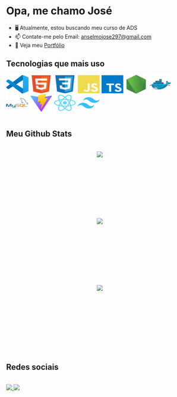 # Opa, me chamo José

- 🖥️ Atualmente, estou buscando meu curso de ADS
- 📫 Contate-me pelo Email: anselmojose297@gmail.com
- 📰 Veja meu <a href="https://zezin-portfolio.vercel.app/" target="blank">Portfólio</a>

## Tecnologias que mais uso

<div style="display: inline_block">
  <img align="center" alt="VS Code" height="50" width="60" src="https://github.com/devicons/devicon/blob/master/icons/vscode/vscode-original.svg" />
  <img align="center" alt="HTML5" height="50" width="60" src="https://github.com/devicons/devicon/blob/master/icons/html5/html5-original.svg" />
  <img align="center" alt="CSS" height="50" width="60" src="https://github.com/devicons/devicon/blob/master/icons/css3/css3-original.svg" />
  <img align="center" alt="JS" height="50" width="60" src="https://github.com/devicons/devicon/blob/master/icons/javascript/javascript-plain.svg" />
  <img align="center" alt="TS" height="50" width="60" src="https://github.com/devicons/devicon/blob/master/icons/typescript/typescript-original.svg" />
  <img align="center" alt="NodeJS" height="50" width="60" src="https://github.com/devicons/devicon/blob/master/icons/nodejs/nodejs-original.svg" />
  <img align="center" alt="Docker" height="50" width="60" src="https://github.com/devicons/devicon/blob/master/icons/docker/docker-original.svg" />
  <img align="center" alt="MySQL" height="50" width="60" src="https://github.com/devicons/devicon/blob/master/icons/mysql/mysql-original-wordmark.svg" />
  <img align="center" alt="Sequelize" height="50" width="60" src="https://github.com/devicons/devicon/blob/master/icons/vitejs/vitejs-original.svg" />
  <img align="center" alt="Sequelize" height="50" width="60" src="https://github.com/devicons/devicon/blob/master/icons/react/react-original.svg" />
  <img align="center" alt="Sequelize" height="50" width="60" src="https://github.com/devicons/devicon/blob/master/icons/tailwindcss/tailwindcss-original.svg" />
</div>

<br />

## Meu Github Stats

<br />

<div style="display: grid; justify-items: center;">
  <img height="180em" src="https://github-readme-stats.vercel.app/api?username=chickelit&theme=dracula&show_icons=true&hide_border=false&count_private=true" />
  <img height="180em" src="https://github-readme-stats.vercel.app/api/top-langs/?username=chickelit&theme=dracula&show_icons=true&hide_border=false&layout=compact" />
  <img height="180em" src="https://github-readme-streak-stats.herokuapp.com/?user=chickelit&theme=dracula&hide_border=false" />
</div>

## Redes sociais

<br />

<div>
  <a href="https://www.instagram.com/chickelit" target="__blank">
    <img src="https://img.shields.io/badge/Instagram-E4405F?style=for-the-badge&logo=instagram&logoColor=white" />
  </a>

  <a href="https://api.whatsapp.com/send?phone=5587999730185" target="__blank">
    <img src="https://img.shields.io/badge/WhatsApp-25D366?style=for-the-badge&logo=whatsapp&logoColor=white" />
  </a>
</div>
